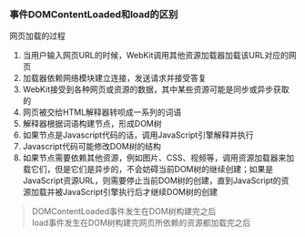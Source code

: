 ### 事件DOMContentLoaded和load的区别

网页加载的过程
1. 当用户输入网页URL的时候，WebKit调用其他资源加载器加载该URL对应的网页
2. 加载器依赖网络模块建立连接，发送请求并接受答复
3. WebKit接受到各种网页或资源的数据，其中某些资源可能是同步或异步获取的
4. 网页被交给HTML解释器转呗成一系列的词语
5. 解释器根据词语构建节点，形成DOM树
6. 如果节点是Javascript代码的话，调用JavaScript引擎解释并执行
7. Javascript代码可能修改DOM树的结构
8. 如果节点需要依赖其他资源，例如图片、CSS、视频等，调用资源加载器来加载它们，但是它们是异步的，不会妨碍当前DOM树的继续创建；如果是JavaScript资源URL，则需要停止当前DOM树的创建，直到JavaScript的资源加载并被JavaScript引擎执行后才继续DOM树的创建

> DOMContentLoaded事件发生在DOM树构建完之后  
> load事件发生在DOM树构建完网页所依赖的资源都加载完之后